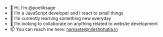 - 👋 Hi, I’m @poetiksage
- 👀 I’m a JavaScript developer and I react to small things
- 🌱 I’m currently learning something new everyday
- 💞️ I’m looking to collaborate on anything related to website development
- 📫 You can reach me here: namaste@nileshbhatia.in

<!---
poetiksage/poetiksage is a ✨ special ✨ repository because its `README.md` (this file) appears on your GitHub profile.
You can click the Preview link to take a look at your changes.
--->
